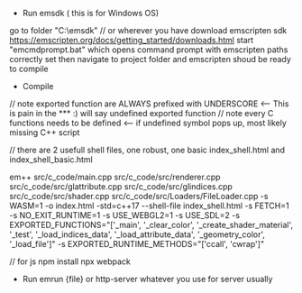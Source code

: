 * Run emsdk ( this is for Windows OS)

go to folder "C:\emsdk"   // or wherever you have download emscripten sdk https://emscripten.org/docs/getting_started/downloads.html
start "emcmdprompt.bat" which opens command prompt with emscripten paths correctly set 
then navigate to project folder and emscripten shoud be ready to compile 


* Compile 

// note exported function are ALWAYS prefixed with UNDERSCORE  <-- This is pain in the *** :) will say undefined exported function
// note every C functions needs to be defined <-- if undefined symbol pops up, most likely missing C++ script

// there are 2 usefull shell files, one robust, one basic index_shell.html and index_shell_basic.html

em++ src/c_code/main.cpp src/c_code/src/renderer.cpp src/c_code/src/glattribute.cpp src/c_code/src/glindices.cpp  src/c_code/src/shader.cpp src/c_code/src/Loaders/FileLoader.cpp -s WASM=1 -o index.html -std=c++17 --shell-file index_shell.html -s FETCH=1 -s NO_EXIT_RUNTIME=1 -s USE_WEBGL2=1 -s USE_SDL=2 -s EXPORTED_FUNCTIONS="['_main', '_clear_color', '_create_shader_material', '_test', '_load_indices_data', '_load_attribute_data', '_geometry_color', '_load_file']" -s EXPORTED_RUNTIME_METHODS="['ccall', 'cwrap']" 

// for js 
npm install
npx webpack 

* Run 
emrun {file}
or http-server  whatever you use for server usually 